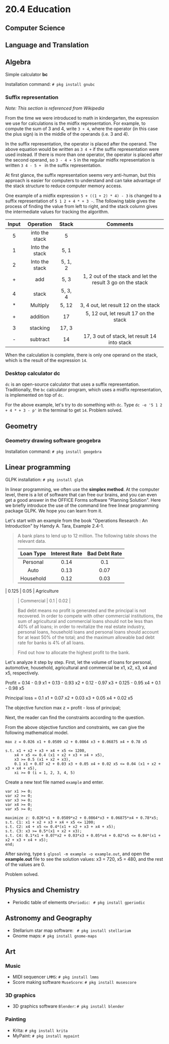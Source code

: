 # 20.4 Education

## Computer Science

## Language and Translation

## Algebra

Simple calculator **bc**

Installation command: `# pkg install gnubc`

### Suffix representation

*Note: This section is referenced from Wikipedia*

From the time we were introduced to math in kindergarten, the expression we use for calculations is the midfix representation. For example, to compute the sum of 3 and 4, write `3 + 4`, where the operator (in this case the plus sign) is in the middle of the operands (i.e. 3 and 4).

In the suffix representation, the operator is placed after the operand. The above equation would be written as `3 4 +` if the suffix representation were used instead. If there is more than one operator, the operator is placed after the second operand, so `3 - 4 + 5` in the regular midfix representation is written `3 4 - 5 + ` in the suffix representation.

At first glance, the suffix representation seems very anti-human, but this approach is easier for computers to understand and can take advantage of the stack structure to reduce computer memory access.

One example of a midfix expression `5 + ((1 + 2) * 4) - 3` is changed to a suffix representation of `5 1 2 + 4 * + 3 -`.
The following table gives the process of finding the value from left to right, and the stack column gives the intermediate values for tracking the algorithm.


| Input | Operation | Stack | Comments |
|:---:|:----:|:-------:|:------------------:|
| 5 | into the stack | 5 | | |
| 1 | Into the stack | 5, 1 | |
| 2 | Into the stack | 5, 1, 2 | |
| + | add | 5, 3 | 1, 2 out of the stack and let the result 3 go on the stack |
| 4 | stack | 5, 3, 4 | |
| * | Multiply | 5, 12 | 3, 4 out, let result 12 on the stack |
| + | addition | 17 | 5, 12 out, let result 17 on the stack |
| 3 | stacking | 17, 3 | |
| - | subtract | 14 | 17, 3 out of stack, let result 14 into stack |

When the calculation is complete, there is only one operand on the stack, which is the result of the expression `14`.

### Desktop calculator dc

`dc` is an open-source calculator that uses a suffix representation. Traditionally, the `bc` calculator program, which uses a midfix representation, is implemented on top of `dc`.

For the above example, let's try to do something with `dc`. Type `dc -e '5 1 2 + 4 * + 3 - p'` in the terminal to get `14`. Problem solved.

## Geometry

### Geometry drawing software **geogebra**

Installation command: `# pkg install geogebra`

## Linear programming

GLPK installation: `# pkg install glpk`

In linear programming, we often use the **simplex method**.
At the computer level, there is a lot of software that can free our brains, and you can even get a good answer in the OFFICE Forms software "Planning Solution".
Here we briefly introduce the use of the command line free linear programming package GLPK. We hope you can learn from it.

Let's start with an example from the book "Operations Research : An Introduction" by Hamdy A. Tara, Example 2.4-1.

> A bank plans to lend up to 12 million. The following table shows the relevant data.
>
> | Loan Type | Interest Rate | Bad Debt Rate |
> | :---: | :---: | :---: |
> | Personal | 0.14 | 0.1 |
> | Auto | 0.13 | 0.07 |
> | Household | 0.12 | 0.03 |
| 0.125 | 0.05 | Agriculture
> | Commercial | 0.1 | 0.02 |
> 
> Bad debt means no profit is generated and the principal is not recovered. In order to compete with other commercial institutions, the sum of agricultural and commercial loans should not be less than 40% of all loans; in order to revitalize the real estate industry, personal loans, household loans and personal loans should account for at least 50% of the total; and the maximum allowable bad debt rate for banks is 4% of all loans.
> 
> Find out how to allocate the highest profit to the bank.

Let's analyze it step by step. First, let the volume of loans for personal, automotive, household, agricultural and commercial be x1, x2, x3, x4 and x5, respectively.

Profit = 0.14 - 0.9 x1 + 0.13 - 0.93 x2 + 0.12 - 0.97 x3 + 0.125 - 0.95 x4 + 0.1 - 0.98 x5

Principal loss = 0.1 x1 + 0.07 x2 + 0.03 x3 + 0.05 x4 + 0.02 x5

The objective function max z = profit - loss of principal;

Next, the reader can find the constraints according to the question.

From the above objective function and constraints, we can give the following mathematical model.

```
max z = 0.026 x1 + 0.0509 x2 + 0.0864 x3 + 0.06875 x4 + 0.78 x5

s.t. x1 + x2 + x3 + x4 + x5 <= 1200,
    x4 + x5 <= 0.4 (x1 + x2 + x3 + x4 + x5),
    x3 >= 0.5 (x1 + x2 + x3),
    0.1 x1 + 0.07 x2 + 0.03 x3 + 0.05 x4 + 0.02 x5 <= 0.04 (x1 + x2 + x3 + x4 + x5),
    xi >= 0 (i = 1, 2, 3, 4, 5)
```

Create a new text file named ``example`` and enter.

```
var x1 >= 0;
var x2 >= 0;
var x3 >= 0;
var x4 >= 0;
var x5 >= 0;

maximize z: 0.026*x1 + 0.0509*x2 + 0.0864*x3 + 0.06875*x4 + 0.78*x5;
s.t. C1: x1 + x2 + x3 + x4 + x5 <= 1200;
s.t. C2: x4 + x5 <= 0.4*(x1 + x2 + x3 + x4 + x5);
s.t. C3: x3 >= 0.5*(x1 + x2 + x3);
s.t. C4: 0.1*x1 + 0.07*x2 + 0.03*x3 + 0.05*x4 + 0.02*x5 <= 0.04*(x1 + x2 + x3 + x4 + x5);
end;
```

After saving, type `$ glpsol -m example -o example.out`, and open the **example.out** file to see the solution values: x3 = 720, x5 = 480, and the rest of the values are 0.

Problem solved.

## Physics and Chemistry

* Periodic table of elements `GPeriodic`: ` # pkg install gperiodic`

## Astronomy and Geography

* Stellarium star map software: ` # pkg install stellarium`
* Gnome maps: `# pkg install gnome-maps`

## Art

### Music

- MIDI sequencer `LMMS`: `# pkg install lmms`
- Score making software `MuseScore`: `# pkg install musescore`

### 3D graphics

- 3D graphics software `Blender`: `# pkg install blender`

### Painting

- Krita: `# pkg install krita`
- MyPaint: `# pkg install mypaint`

